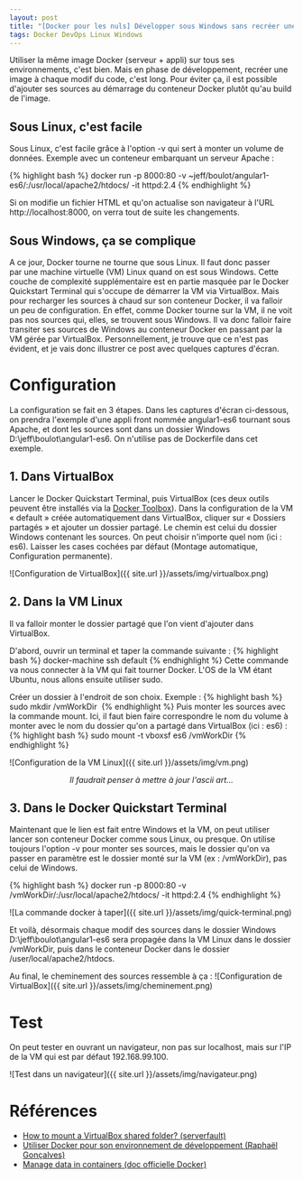 ```yaml
---
layout: post
title: "[Docker pour les nuls] Développer sous Windows sans recréer une image à chaque modif"
tags: Docker DevOps Linux Windows
---
```

Utiliser la même image Docker (serveur + appli) sur tous ses environnements, c'est bien. 
Mais en phase de développement, recréer une image à chaque modif du code, c'est long. 
Pour éviter ça, il est possible d'ajouter ses sources au démarrage du conteneur Docker plutôt qu'au build de l'image. 

## Sous Linux, c'est facile

Sous Linux, c'est facile grâce à l'option -v qui sert à monter un volume de données. 
Exemple avec un conteneur embarquant un serveur Apache :

{% highlight bash %}
docker run -p 8000:80 -v ~jeff/boulot/angular1-es6/:/usr/local/apache2/htdocs/ -it httpd:2.4
{% endhighlight %}

Si on modifie un fichier HTML et qu'on actualise son navigateur à l'URL http://localhost:8000, on verra tout de suite les changements.

## Sous Windows, ça se complique

A ce jour, Docker tourne ne tourne que sous Linux. Il faut donc passer par une machine virtuelle (VM) Linux quand on est sous Windows. 
Cette couche de complexité supplémentaire est en partie masquée par le Docker Quickstart Terminal 
qui s'occupe de démarrer la VM via VirtualBox. 
Mais pour recharger les sources à chaud sur son conteneur Docker, il va falloir un peu de configuration. 
En effet, comme Docker tourne sur la VM, il ne voit pas nos sources qui, elles, se trouvent sous Windows. 
Il va donc falloir faire transiter ses sources de Windows au conteneur Docker en passant par la VM gérée par VirtualBox. 
Personnellement, je trouve que ce n'est pas évident, et je vais donc illustrer ce post avec quelques captures d'écran.

# Configuration

La configuration se fait en 3 étapes. Dans les captures d'écran ci-dessous, 
on prendra l'exemple d'une appli front nommée angular1-es6 tournant sous Apache, 
et dont les sources sont dans un dossier Windows D:\jeff\boulot\angular1-es6. On n'utilise pas de Dockerfile dans cet exemple.

## 1. Dans VirtualBox

Lancer le Docker Quickstart Terminal, puis VirtualBox (ces deux outils peuvent être installés via la [Docker Toolbox](https://www.docker.com/products/docker-toolbox)). 
Dans la configuration de la VM « default » créée automatiquement dans VirtualBox, cliquer sur « Dossiers partagés » et ajouter un dossier partagé. 
Le chemin est celui du dossier Windows contenant les sources. On peut choisir n'importe quel nom (ici : es6).
Laisser les cases cochées par défaut (Montage automatique, Configuration permanente).

![Configuration de VirtualBox]({{ site.url }}/assets/img/virtualbox.png)

## 2. Dans la VM Linux

Il va falloir monter le dossier partagé que l'on vient d'ajouter dans VirtualBox. 

D'abord, ouvrir un terminal et taper la commande suivante : 
{% highlight bash %}
docker-machine ssh default
{% endhighlight %}
Cette commande va nous connecter à la VM qui fait tourner Docker. L'OS de la VM étant Ubuntu, nous allons ensuite utiliser sudo.

Créer un dossier à l'endroit de son choix. Exemple :
{% highlight bash %}
sudo mkdir /vmWorkDir 
{% endhighlight %}
Puis monter les sources avec la commande mount. Ici, il faut bien faire correspondre le nom du volume à monter avec le nom du dossier qu'on a partagé dans VirtualBox (ici : es6) : 
{% highlight bash %}
sudo mount -t vboxsf es6 /vmWorkDir
{% endhighlight %}


![Configuration de la VM Linux]({{ site.url }}/assets/img/vm.png)
<center><i>Il faudrait penser à mettre à jour l'ascii art...</i></center>

## 3. Dans le Docker Quickstart Terminal
Maintenant que le lien est fait entre Windows et la VM, on peut utiliser lancer son conteneur Docker comme sous Linux, ou presque. 
On utilise toujours l'option -v pour monter ses sources, mais le dossier qu'on va passer en paramètre est le dossier monté sur la VM (ex : /vmWorkDir), pas celui de Windows.

{% highlight bash %}
docker run -p 8000:80 -v /vmWorkDir/:/usr/local/apache2/htdocs/ -it httpd:2.4
{% endhighlight %}

![La commande docker à taper]({{ site.url }}/assets/img/quick-terminal.png)

Et voilà, désormais chaque modif des sources dans le dossier Windows D:\jeff\boulot\angular1-es6 sera propagée dans la VM Linux dans le dossier /vmWorkDir, 
puis dans le conteneur Docker dans le dossier /user/local/apache2/htdocs. 

Au final, le cheminement des sources ressemble à ça : 
![Configuration de VirtualBox]({{ site.url }}/assets/img/cheminement.png)

# Test

On peut tester en ouvrant un navigateur, non pas sur localhost, mais sur l'IP de la VM qui est par défaut 192.168.99.100.

![Test dans un navigateur]({{ site.url }}/assets/img/navigateur.png)

# Références

* [How to mount a VirtualBox shared folder? (serverfault)](http://serverfault.com/questions/674974/how-to-mount-a-virtualbox-shared-folder)
* [Utiliser Docker pour son environnement de développement (Raphaël Gonçalves)](http://www.raphael-goncalves.fr/blog/utiliser-docker-pour-son-environnement-de-developpement)
* [Manage data in containers (doc officielle Docker)](https://docs.docker.com/engine/userguide/containers/dockervolumes/)
